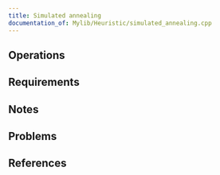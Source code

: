 ```yaml
---
title: Simulated annealing
documentation_of: Mylib/Heuristic/simulated_annealing.cpp
---
```


## Operations

## Requirements

## Notes

## Problems

## References
